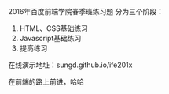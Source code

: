 
2016年百度前端学院春季班练习题
分为三个阶段：
1. HTML、CSS基础练习
2. Javascript基础练习
3. 提高练习

在线演示地址：sungd.github.io/ife201x

在前端的路上前进，哈哈

